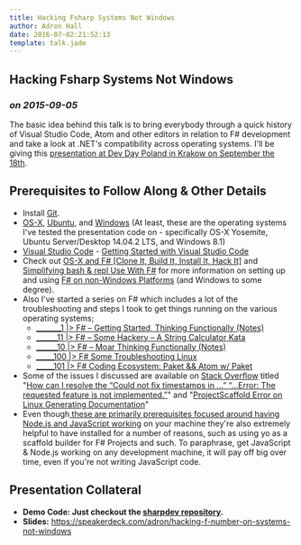 ```yaml
---
title: Hacking Fsharp Systems Not Windows
author: Adron Hall
date: 2016-07-02:21:52:13
template: talk.jade
---
```

## Hacking Fsharp Systems Not Windows
### *on 2015-09-05*

The basic idea behind this talk is to bring everybody through a quick history of Visual Studio Code, Atom and other editors in relation to F# development and take a look at .NET's compatibility across operating systems. I'll be giving this <a href="http://devday.pl/" target="_blank">presentation at Dev Day Poland in Krakow on September the 18th</a>.

## Prerequisites to Follow Along & Other Details

<ul>
	<li>Install <a href="https://git-scm.com/" target="_blank">Git</a>.</li>
	<li><a href="https://www.apple.com/osx/" target="_blank">OS-X</a>, <a href="http://www.ubuntu.com/" target="_blank">Ubuntu</a>, and <a href="http://www.microsoftstore.com/store/msusa/en_US/cat/Windows-8.1/categoryID.62684800" target="_blank">Windows</a> (At least, these are the operating systems I've tested the presentation code on - specifically OS-X Yosemite, Ubuntu Server/Desktop 14.04.2 LTS, and Windows 8.1)</li>
	<li><a href="https://code.visualstudio.com/" target="_blank">Visual Studio Code</a> - <a href="https://code.visualstudio.com/Docs/setup" target="_blank">Getting Started with Visual Studio Code</a></li>
	<li>Check out <a href="http://compositecode.wordpress.com/2015/05/07/os-x-and-f-clone-it-build-it-install-it-hack-it/">OS-X and F# [Clone It, Build It, Install It, Hack It]</a> and <a href="http://compositecode.wordpress.com/2015/05/15/simplifying-bash-repl-use-with-f/">Simplifying bash &amp; repl Use With F#</a> for more information on setting up and using <a href="http://compositecode.wordpress.com/2015/05/10/why-f-and-why-not-windows/">F# on non-Windows Platforms</a> (and Windows to some degree).</li>
	<li>Also I've started a series on F# which includes a lot of the troubleshooting and steps I took to get things running on the various operating systems;
<ul>
	<li><a href="http://compositecode.wordpress.com/2015/06/16/_______1-f-getting-started-thinking-functionally/" target="_blank">_______1 |&gt; F# – Getting Started, Thinking Functionally (Notes)</a></li>
	<li><a href="http://compositecode.wordpress.com/2015/06/22/______11-f-some-hackery-a-string-calculator-ka/" target="_blank">______11 |&gt; F# – Some Hackery – A String Calculator Kata</a></li>
	<li><a href="http://compositecode.wordpress.com/2015/06/24/______10-f-moar-thinking-functionally-notes/">______10 |&gt; F# – Moar Thinking Functionally (Notes)</a></li>
	<li><a href="http://compositecode.wordpress.com/2015/06/28/_____100-f-some-troubleshooting-linux/" target="_blank">_____100 |&gt; F# Some Troubleshooting Linux</a></li>
	<li><a href="http://compositecode.wordpress.com/2015/08/23/_____101-f-coding-ecosystem-paket-atom-w-paket/" target="_blank">_____101 |&gt; F# Coding Ecosystem: Paket &amp;&amp; Atom w/ Paket</a></li>
</ul>
</li>
	<li>Some of the issues I discussed are available on <a href="http://www.stackoverflow.com/" target="_blank">Stack Overflow</a> titled "<a href="http://stackoverflow.com/questions/30972220/how-can-i-resolve-the-could-not-fix-timestamps-in-error-the-requested" target="_blank">How can I resolve the “Could not fix timestamps in …” “…Error: The requested feature is not implemented.”</a>" and "<a href="http://stackoverflow.com/questions/30992501/projectscaffold-error-on-linux-generating-documentation" target="_blank">ProjectScaffold Error on Linux Generating Documentation</a>"</li>
	<li>Even though<a href="https://github.com/ThrashingCode/nodejs-training-prerequisites" target="_blank"> these are primarily prerequisites focused around having Node.js and JavaScript working</a> on your machine they're also extremely helpful to have installed for a number of reasons, such as using yo as a scaffold builder for F# Projects and such. To paraphrase, get JavaScript &amp; Node.js working on any development machine, it will pay off big over time, even if you're not writing JavaScript code.</li>
</ul>

## Presentation Collateral

<ul>
	<li><strong><strong>Demo Code:</strong> Just checkout the <a href="https://github.com/Adron/sharpdev" target="_blank">sharpdev repository</a>.</strong></li>
	<li><strong>Slides:</strong> <a href="https://speakerdeck.com/adron/hacking-f-number-on-systems-not-windows" target="_blank">https://speakerdeck.com/adron/hacking-f-number-on-systems-not-windows</a></li>
</ul>